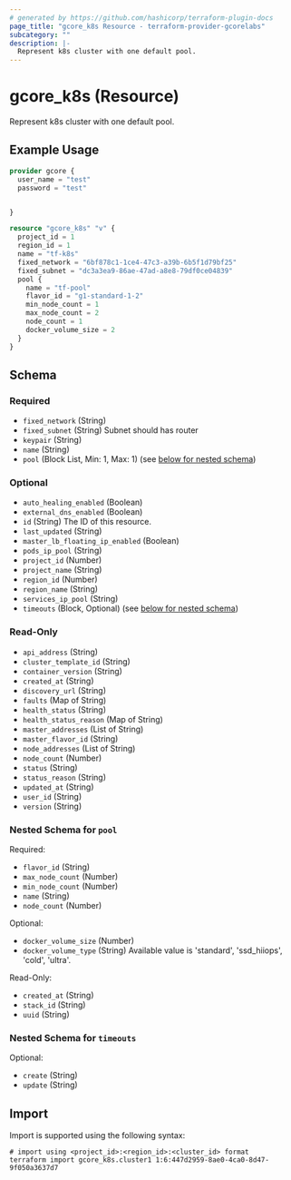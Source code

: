 ```yaml
---
# generated by https://github.com/hashicorp/terraform-plugin-docs
page_title: "gcore_k8s Resource - terraform-provider-gcorelabs"
subcategory: ""
description: |-
  Represent k8s cluster with one default pool.
---
```


# gcore_k8s (Resource)

Represent k8s cluster with one default pool.

## Example Usage

```terraform
provider gcore {
  user_name = "test"
  password = "test"


}

resource "gcore_k8s" "v" {
  project_id = 1
  region_id = 1
  name = "tf-k8s"
  fixed_network = "6bf878c1-1ce4-47c3-a39b-6b5f1d79bf25"
  fixed_subnet = "dc3a3ea9-86ae-47ad-a8e8-79df0ce04839"
  pool {
    name = "tf-pool"
    flavor_id = "g1-standard-1-2"
    min_node_count = 1
    max_node_count = 2
    node_count = 1
    docker_volume_size = 2
  }
}
```

<!-- schema generated by tfplugindocs -->
## Schema

### Required

- `fixed_network` (String)
- `fixed_subnet` (String) Subnet should has router
- `keypair` (String)
- `name` (String)
- `pool` (Block List, Min: 1, Max: 1) (see [below for nested schema](#nestedblock--pool))

### Optional

- `auto_healing_enabled` (Boolean)
- `external_dns_enabled` (Boolean)
- `id` (String) The ID of this resource.
- `last_updated` (String)
- `master_lb_floating_ip_enabled` (Boolean)
- `pods_ip_pool` (String)
- `project_id` (Number)
- `project_name` (String)
- `region_id` (Number)
- `region_name` (String)
- `services_ip_pool` (String)
- `timeouts` (Block, Optional) (see [below for nested schema](#nestedblock--timeouts))

### Read-Only

- `api_address` (String)
- `cluster_template_id` (String)
- `container_version` (String)
- `created_at` (String)
- `discovery_url` (String)
- `faults` (Map of String)
- `health_status` (String)
- `health_status_reason` (Map of String)
- `master_addresses` (List of String)
- `master_flavor_id` (String)
- `node_addresses` (List of String)
- `node_count` (Number)
- `status` (String)
- `status_reason` (String)
- `updated_at` (String)
- `user_id` (String)
- `version` (String)

<a id="nestedblock--pool"></a>
### Nested Schema for `pool`

Required:

- `flavor_id` (String)
- `max_node_count` (Number)
- `min_node_count` (Number)
- `name` (String)
- `node_count` (Number)

Optional:

- `docker_volume_size` (Number)
- `docker_volume_type` (String) Available value is 'standard', 'ssd_hiiops', 'cold', 'ultra'.

Read-Only:

- `created_at` (String)
- `stack_id` (String)
- `uuid` (String)


<a id="nestedblock--timeouts"></a>
### Nested Schema for `timeouts`

Optional:

- `create` (String)
- `update` (String)

## Import

Import is supported using the following syntax:

```shell
# import using <project_id>:<region_id>:<cluster_id> format
terraform import gcore_k8s.cluster1 1:6:447d2959-8ae0-4ca0-8d47-9f050a3637d7
```
